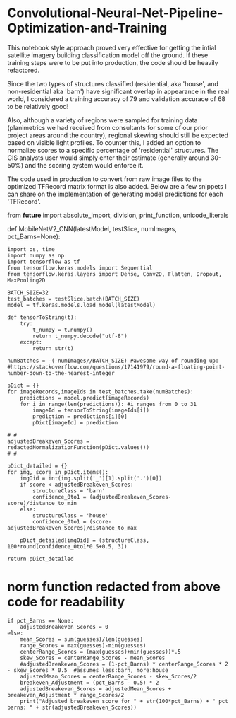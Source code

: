 # Convolutional-Neural-Net-Pipeline-Optimization-and-Training

This notebook style approach proved very effective for getting the intial satellite imagery building classification model off the ground. If these training steps were to be put into production, the code should be heavily refactored.

Since the two types of structures classified (residential, aka 'house', and non-residential aka 'barn') have significant overlap in appearance in the real world, I considered a training accuracy of 79 and validation accurace of 68 to be relatively good!

Also, although a variety of regions were sampled for training data (planimetrics we had received from consultants for some of our prior project areas around the country), regional skewing should still be expected based on visible light profiles. To counter this, I added an option to normalize scores to a specific percentage of 'residential' structures. The GIS analysts user would simply enter their estimate (generally around 30-50%) and the scoring system would enforce it.

The code used in production to convert from raw image files to the optimized TFRecord matrix format is also added. Below are a few snippets I can share on the implementation of generating model predictions for each 'TFRecord'.

from __future__ import absolute_import, division, print_function, unicode_literals

def MobileNetV2_CNN(latestModel, testSlice, numImages, pct_Barns=None):

    import os, time
    import numpy as np
    import tensorflow as tf
    from tensorflow.keras.models import Sequential
    from tensorflow.keras.layers import Dense, Conv2D, Flatten, Dropout, MaxPooling2D

    BATCH_SIZE=32
    test_batches = testSlice.batch(BATCH_SIZE)
    model = tf.keras.models.load_model(latestModel)

    def tensorToString(t):
        try:
            t_numpy = t.numpy()
            return t_numpy.decode("utf-8")
        except:
            return str(t)

    numBatches = -(-numImages//BATCH_SIZE) #awesome way of rounding up:
    #https://stackoverflow.com/questions/17141979/round-a-floating-point-number-down-to-the-nearest-integer

    pDict = {}
    for imageRecords,imageIds in test_batches.take(numBatches):
        predictions = model.predict(imageRecords)
        for i in range(len(predictions)): #i ranges from 0 to 31
            imageId = tensorToString(imageIds[i])
            prediction = predictions[i][0]
            pDict[imageId] = prediction
    
    # #
    adjustedBreakeven_Scores = redactedNormalizationFunction(pDict.values())
    # #
    
    pDict_detailed = {}    
    for img, score in pDict.items():
        imgOid = int(img.split('_')[1].split('.')[0])
        if score < adjustedBreakeven_Scores:
            structureClass = 'barn'
            confidence_0to1 = (adjustedBreakeven_Scores-score)/distance_to_min
        else:
            structureClass = 'house'
            confidence_0to1 = (score-adjustedBreakeven_Scores)/distance_to_max

        pDict_detailed[imgOid] = (structureClass, 100*round(confidence_0to1*0.5+0.5, 3))
            
    return pDict_detailed

# norm function redacted from above code for readability
    if pct_Barns == None:
        adjustedBreakeven_Scores = 0
    else:
        mean_Scores = sum(guesses)/len(guesses)
        range_Scores = max(guesses)-min(guesses)
        centerRange_Scores = (max(guesses)+min(guesses))*.5
        skew_Scores = centerRange_Scores - mean_Scores
        #adjustedBreakeven_Scores = (1-pct_Barns) * centerRange_Scores * 2 - skew_Scores * 0.5  #assumes less:barn, more:house
        adjustedMean_Scores = centerRange_Scores - skew_Scores/2
        breakeven_Adjustment = (pct_Barns - 0.5) * 2
        adjustedBreakeven_Scores = adjustedMean_Scores + breakeven_Adjustment * range_Scores/2
        print("Adjusted breakeven score for " + str(100*pct_Barns) + " pct barns: " + str(adjustedBreakeven_Scores))
